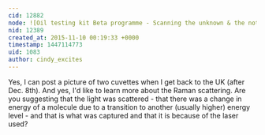 ```yaml
---
cid: 12882
node: ![Oil testing kit Beta programme - Scanning the unknown & the not so well known…](../notes/Cindy_ExCites/11-09-2015/oil-testing-kit-beta-programme-scanning-the-unknown-the-not-so-well-known)
nid: 12389
created_at: 2015-11-10 00:19:33 +0000
timestamp: 1447114773
uid: 1083
author: cindy_excites
---
```


Yes, I can post a picture of two cuvettes when I get back to the UK (after Dec. 8th). And yes, I'd like to learn more about the Raman scattering. Are you suggesting that the light was scattered - that there was a change in energy of a molecule due to a transition to another (usually higher) energy level - and that is what was captured and that it is because of the laser used?